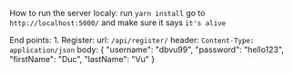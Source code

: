 How to run the server localy:
    run `yarn install`
    go to `http://localhost:5000/` and make sure it says `it's alive`

End points:
    1. Register: 
        url: `/api/register/`
        header: `Content-Type: application/json`
        body: {
                "username": "dbvu99",
                "password": "hello123",
                "firstName": "Duc",
                "lastName": "Vu"
            }